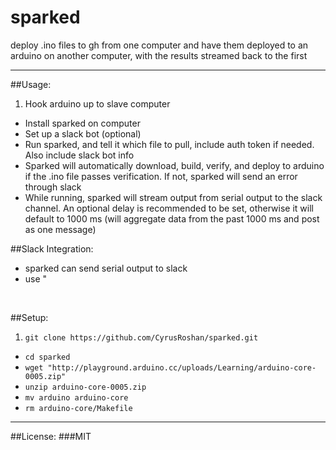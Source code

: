 # sparked
deploy .ino files to gh from one computer and have them deployed to an arduino on another computer, with the results streamed back to the first

---

##Usage:
1. Hook arduino up to slave computer
* Install sparked on computer
* Set up a slack bot (optional)
* Run sparked, and tell it which file to pull, include auth token if needed. Also include slack bot info
* Sparked will automatically download, build, verify, and deploy to arduino if the .ino file passes verification. If not, sparked will send an error through slack
* While running, sparked will stream output from serial output to the slack channel. An optional delay is recommended to be set, otherwise it will default to 1000 ms (will aggregate data from the past 1000 ms and post as one message)

##Slack Integration:
* sparked can send serial output to slack
* use "

<br>

##Setup:
1. ```git clone https://github.com/CyrusRoshan/sparked.git```
* ```cd sparked```
* ```wget "http://playground.arduino.cc/uploads/Learning/arduino-core-0005.zip"```
* ```unzip arduino-core-0005.zip```
* ```mv arduino arduino-core```
* ```rm arduino-core/Makefile```

---

##License:
###MIT
